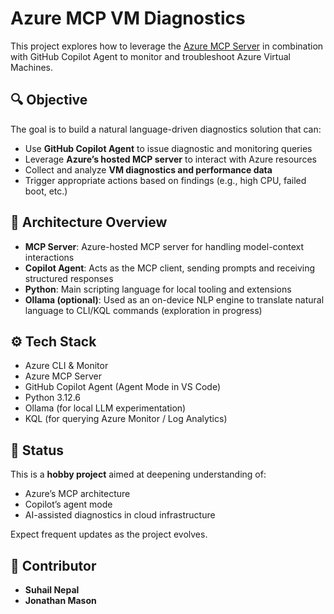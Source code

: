# Azure MCP VM Diagnostics

This project explores how to leverage the [Azure MCP Server](https://github.com/Azure/azure-mcp) in combination with GitHub Copilot Agent to monitor and troubleshoot Azure Virtual Machines.

## 🔍 Objective

The goal is to build a natural language-driven diagnostics solution that can:

- Use **GitHub Copilot Agent** to issue diagnostic and monitoring queries
- Leverage **Azure’s hosted MCP server** to interact with Azure resources
- Collect and analyze **VM diagnostics and performance data**
- Trigger appropriate actions based on findings (e.g., high CPU, failed boot, etc.)

## 🧠 Architecture Overview

- **MCP Server**: Azure-hosted MCP server for handling model-context interactions
- **Copilot Agent**: Acts as the MCP client, sending prompts and receiving structured responses
- **Python**: Main scripting language for local tooling and extensions
- **Ollama (optional)**: Used as an on-device NLP engine to translate natural language to CLI/KQL commands (exploration in progress)

## ⚙️ Tech Stack

- Azure CLI & Monitor
- Azure MCP Server
- GitHub Copilot Agent (Agent Mode in VS Code)
- Python 3.12.6
- Ollama (for local LLM experimentation)
- KQL (for querying Azure Monitor / Log Analytics)

## 🚧 Status

This is a **hobby project** aimed at deepening understanding of:
- Azure’s MCP architecture
- Copilot’s agent mode
- AI-assisted diagnostics in cloud infrastructure

Expect frequent updates as the project evolves.

## 👤 Contributor

- **Suhail Nepal**
- **Jonathan Mason**
